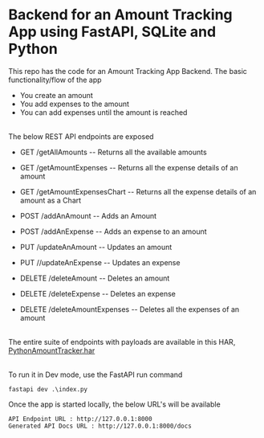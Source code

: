 # Backend for an Amount Tracking App using FastAPI, SQLite and Python

This repo has the code for an Amount Tracking App Backend. The basic functionality/flow of the app

* You create an amount
* You add expenses to the amount
* You can add expenses until the amount is reached <br><br>

The below REST API endpoints are exposed

* GET /getAllAmounts -- Returns all the available amounts
  
* GET /getAmountExpenses -- Returns all the expense details of an amount
  
* GET /getAmountExpensesChart -- Returns all the expense details of an amount as a Chart
  
* POST /addAnAmount -- Adds an Amount
  
* POST /addAnExpense -- Adds an expense to an amount
  
* PUT /updateAnAmount -- Updates an amount
  
* PUT //updateAnExpense -- Updates an expense 
  
* DELETE /deleteAmount -- Deletes an amount
  
* DELETE /deleteExpense -- Deletes an expense
  
* DELETE /deleteAmountExpenses -- Deletes all the expenses of an amount <br><br>

The entire suite of endpoints with payloads are available in this HAR, [PythonAmountTracker.har](PythonAmountTracker.har) <br><br>

To run it in Dev mode, use the FastAPI run command

```console
fastapi dev .\index.py
```

Once the app is started locally, the below URL's will be available 

```
API Endpoint URL : http://127.0.0.1:8000 
Generated API Docs URL : http://127.0.0.1:8000/docs
```
